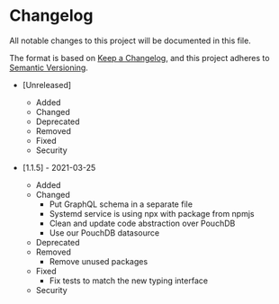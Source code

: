 # Changelog

All notable changes to this project will be documented in this file.

The format is based on [Keep a Changelog](https://keepachangelog.com/en/1.0.0/),
and this project adheres to [Semantic Versioning](https://semver.org/spec/v2.0.0.html).

- [Unreleased]

  - Added
  - Changed
  - Deprecated
  - Removed
  - Fixed
  - Security

- [1.1.5] - 2021-03-25
  - Added
  - Changed
    - Put GraphQL schema in a separate file
    - Systemd service is using npx with package from npmjs
    - Clean and update code abstraction over PouchDB
    - Use our PouchDB datasource
  - Deprecated
  - Removed
    - Remove unused packages
  - Fixed
    - Fix tests to match the new typing interface
  - Security
